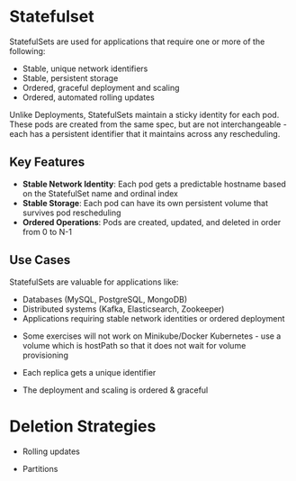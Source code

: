 # Statefulset

StatefulSets are used for applications that require one or more of the following:

- Stable, unique network identifiers
- Stable, persistent storage
- Ordered, graceful deployment and scaling
- Ordered, automated rolling updates

Unlike Deployments, StatefulSets maintain a sticky identity for each pod. These pods are created from the same spec, but are not interchangeable - each has a persistent identifier that it maintains across any rescheduling.

## Key Features

- **Stable Network Identity**: Each pod gets a predictable hostname based on the StatefulSet name and ordinal index
- **Stable Storage**: Each pod can have its own persistent volume that survives pod rescheduling
- **Ordered Operations**: Pods are created, updated, and deleted in order from 0 to N-1

## Use Cases

StatefulSets are valuable for applications like:
- Databases (MySQL, PostgreSQL, MongoDB)
- Distributed systems (Kafka, Elasticsearch, Zookeeper)
- Applications requiring stable network identities or ordered deployment

* Some exercises will not work on Minikube/Docker Kubernetes - use a volume which is hostPath so that it does not wait for volume provisioning

- Each replica gets a unique identifier

- The deployment and scaling is ordered & graceful

# Deletion Strategies

- Rolling updates

- Partitions